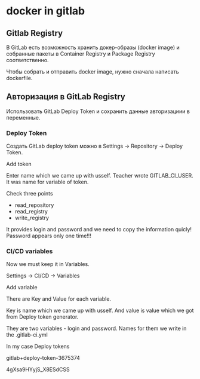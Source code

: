 # docker in gitlab

## Gitlab Registry

В GitLab есть возможность хранить докер-образы (docker image) и
собранные пакеты в Container Registry и Package Registry соответственно.

Чтобы собрать и отправить docker image, нужно сначала написать dockerfile.

## Авторизация в GitLab Registry

Использовать GitLab Deploy Token и сохранить данные авторизациии в переменные.

### Deploy Token

Создать GitLab deploy token можно в Settings → Repository
→ Deploy Token.

Add token

Enter name which we came up with usself.
Teacher wrote GITLAB_CI_USER. It was name for variable of token.

Check three points

- read_repository
- read_registry
- write_registry

It provides login and password and we need to copy the information quicly!
Password appears only one time!!!

### CI/CD variables

Now we must keep it in Variables.

Settings -> CI/CD -> Variables

Add variable

There are Key and Value for each variable.

Key is name which we came up with usself.
And value is value which we got from Deploy token generator.

They are two variables - login and password.
Names for them we write in the .gitlab-ci.yml

In my case
Deploy tokens

gitlab+deploy-token-3675374

4gXsa9HYyjS_X8ESdCSS
